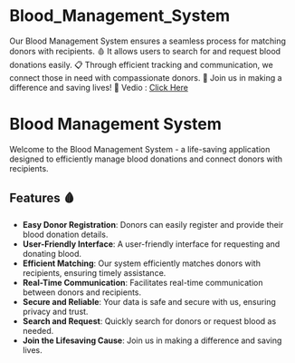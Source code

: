 # Blood_Management_System
Our Blood Management System ensures a seamless process for matching donors with recipients. 🩸 It allows users to search for and request blood donations easily. 📋 Through efficient tracking and communication, we connect those in need with compassionate donors. 🌟 Join us in making a difference and saving lives! 🚀
Vedio : <a href="https://media.geeksforgeeks.org/wp-content/uploads/20231025092904/2023-10-25-09-21-56-(online-video-cuttercom).mp4"> Click Here </a>

# Blood Management System

Welcome to the Blood Management System - a life-saving application designed to efficiently manage blood donations and connect donors with recipients. 

## Features 🩸

- **Easy Donor Registration**: Donors can easily register and provide their blood donation details.
- **User-Friendly Interface**: A user-friendly interface for requesting and donating blood.
- **Efficient Matching**: Our system efficiently matches donors with recipients, ensuring timely assistance.
- **Real-Time Communication**: Facilitates real-time communication between donors and recipients.
- **Secure and Reliable**: Your data is safe and secure with us, ensuring privacy and trust.
- **Search and Request**: Quickly search for donors or request blood as needed.
- **Join the Lifesaving Cause**: Join us in making a difference and saving lives.
